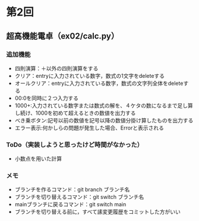 # 第2回
## 超高機能電卓（ex02/calc.py）
### 追加機能
- 四則演算：＋以外の四則演算をする
- クリア：entryに入力されている数字，数式の1文字をdeleteする
- オールクリア：entryに入力されている数字，数式の文字列全体をdeleteする
- 00:0を同時に２つ入力する
- 1000+:入力されている数字または数式の解を、４ケタの数になるまで足し算し続け、1000を初めて超えるときの数値を出力する
- べき乗ボタン:記号以前の数値を記号以降の数値分掛け算したものを出力する
- エラー表示:何かしらの問題が発生した場合、Errorと表示される
### ToDo（実装しようと思ったけど時間がなかった）
- 小数点を用いた計算
### メモ
- ブランチを作るコマンド：git branch ブランチ名
- ブランチを切り替えるコマンド：git switch ブランチ名
- mainブランチに戻るコマンド：git switch main
- ブランチを切り替える前に，すべて䛾変更履歴をコミットした方がいい